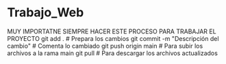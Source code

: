 # Trabajo_Web
MUY IMPORTATNE SIEMPRE HACER ESTE PROCESO PARA TRABAJAR EL PROYECTO
git add . # Prepara los cambios 
git commit -m "Descripción del cambio" # Comenta lo cambiado
git push origin main # Para subir los archivos a la rama main
git pull # Para descargar los archivos actualizados
